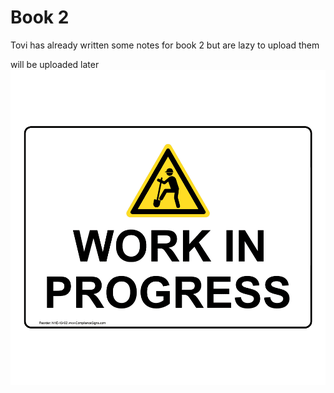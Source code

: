 # Book 2

Tovi has already written some notes for book 2
but are lazy to upload them

will be uploaded later
![](../assets/work_in_progress.png)